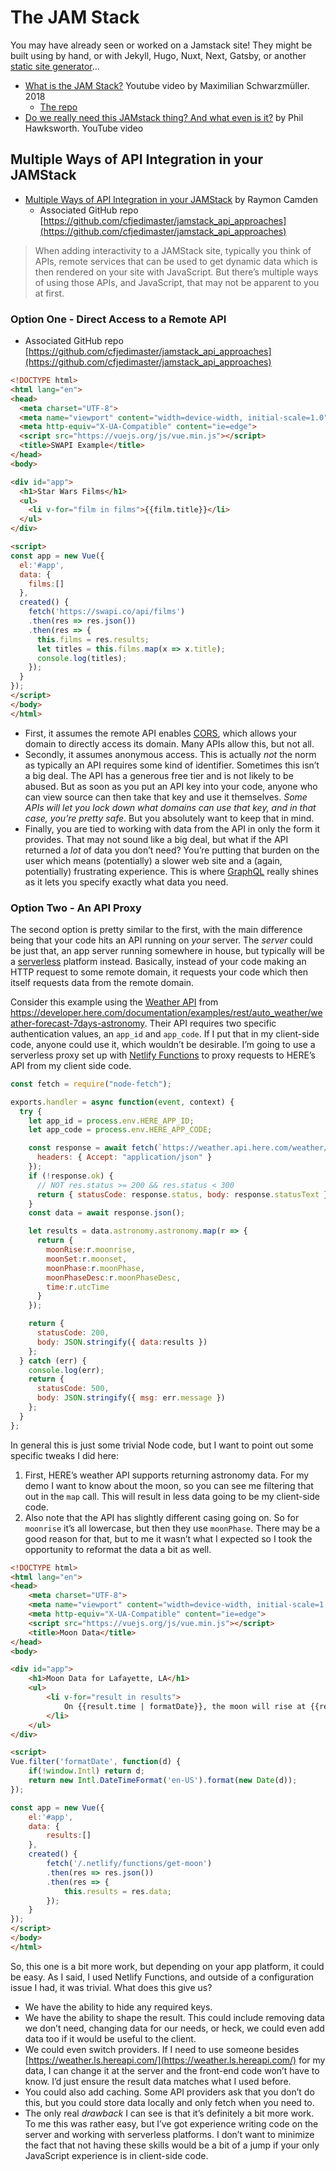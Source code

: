 # The JAM Stack

You may have already seen or worked on a Jamstack site! They might be built using by hand, or with Jekyll, Hugo, Nuxt, Next, Gatsby, or another <a href="https://www.staticgen.com">static site generator</a>...

* [What is the JAM Stack?](https://youtu.be/Y8PXMbr0Kqo) Youtube video by Maximilian Schwarzmüller. 2018
  * [The repo](https://github.com/academind/yt-jamstack-intro)
* [Do we really need this JAMstack thing? And what even is it?](https://youtu.be/YljH-aqKUFk) by Phil Hawksworth. YouTube video

## Multiple Ways of API Integration in your JAMStack

* [Multiple Ways of API Integration in your JAMStack](https://www.raymondcamden.com/2019/07/25/multiple-ways-of-api-integration-in-your-jamstack) by Raymon Camden
  * Associated GitHub repo [https://github.com/cfjedimaster/jamstack_api_approaches](https://github.com/cfjedimaster/jamstack_api_approaches)

> When adding interactivity to a JAMStack site, typically you think of APIs, remote services that can be used to get dynamic data which is then rendered on your site with JavaScript.
But there’s multiple ways of using those APIs, and JavaScript, that may not be apparent to you at first. 

### Option One - Direct Access to a Remote API

* Associated GitHub repo [https://github.com/cfjedimaster/jamstack_api_approaches](https://github.com/cfjedimaster/jamstack_api_approaches)

```html
<!DOCTYPE html>
<html lang="en">
<head>
  <meta charset="UTF-8">
  <meta name="viewport" content="width=device-width, initial-scale=1.0">
  <meta http-equiv="X-UA-Compatible" content="ie=edge">
  <script src="https://vuejs.org/js/vue.min.js"></script>
  <title>SWAPI Example</title>
</head>
<body>

<div id="app">
  <h1>Star Wars Films</h1>
  <ul>
    <li v-for="film in films">{{film.title}}</li>
  </ul>
</div>

<script>
const app = new Vue({
  el:'#app',
  data: {
    films:[]
  },
  created() {
    fetch('https://swapi.co/api/films')
    .then(res => res.json())
    .then(res => {
      this.films = res.results;
      let titles = this.films.map(x => x.title);
      console.log(titles);
    });
  }
});
</script>
</body>
</html>
```

* First, it assumes the remote API enables [CORS](cors), which allows your domain to directly access its domain. Many APIs allow this, but not all.
* Secondly, it assumes anonymous access. This is actually _not_ the norm as typically an API requires some kind of identifier. Sometimes this isn’t a big deal. The API has a generous free tier and is not likely to be abused. But as soon as you put an API key into your code, anyone who can view source can then take that key and use it themselves. *Some APIs will let you lock down what domains can use that key, and in that case, you’re pretty safe*. But you absolutely want to keep that in mind.
*   Finally, you are tied to working with data from the API in only the form it provides. That may not sound like a big deal, but what if the API returned a _lot_ of data you don’t need? You’re putting that burden on the user which means (potentially) a slower web site and a (again, potentially) frustrating experience. This is where [GraphQL](graphql) really shines as it lets you specify exactly what data you need.

### Option Two - An API Proxy

The second option is pretty similar to the first, with the main difference being that your code hits an API running on _your_ server. The *server* could be just that, an app server running somewhere in house, but typically will be a [serverless](serverless) platform instead. Basically, instead of your code making an HTTP request to some remote domain, it requests your code which then itself requests data from the remote domain.

Consider this example using the [Weather API](https://developer.here.com/documentation/weather/topics/overview.html) from https://developer.here.com/documentation/examples/rest/auto_weather/weather-forecast-7days-astronomy. Their API requires two specific authentication values, an `app_id` and `app_code`. If I put that in my client-side code, anyone could use it, which wouldn’t be desirable. I’m going to use a serverless proxy set up with [Netlify Functions](https://www.netlify.com/docs/functions/) to proxy requests to HERE’s API from my client side code.

```js
const fetch = require("node-fetch");

exports.handler = async function(event, context) {
  try {
    let app_id = process.env.HERE_APP_ID;
    let app_code = process.env.HERE_APP_CODE;

    const response = await fetch(`https://weather.api.here.com/weather/1.0/report.json?app_id=${app_id}&app_code=${app_code}&product=forecast_astronomy&name=Lafayette,LA`, {
      headers: { Accept: "application/json" }
    });
    if (!response.ok) {
      // NOT res.status >= 200 && res.status < 300
      return { statusCode: response.status, body: response.statusText };
    }
    const data = await response.json();

    let results = data.astronomy.astronomy.map(r => {
      return {
        moonRise:r.moonrise,
        moonSet:r.moonset,
        moonPhase:r.moonPhase,
        moonPhaseDesc:r.moonPhaseDesc,
        time:r.utcTime
      }
    });

    return {
      statusCode: 200,
      body: JSON.stringify({ data:results })
    };
  } catch (err) {
    console.log(err); 
    return {
      statusCode: 500,
      body: JSON.stringify({ msg: err.message }) 
    };
  }
};
```

In general this is just some trivial Node code, but I want to point out some specific tweaks I did here:

1. First, HERE’s weather API supports returning astronomy data. For my demo I want to know about the moon, so you can see me filtering that out in the `map` call. This will result in less data going to be my client-side code. 
2. Also note that the API has slightly different casing going on. So for `moonrise` it’s all lowercase, but then they use `moonPhase`. There may be a good reason for that, but to me it wasn’t what I expected so I took the opportunity to reformat the data a bit as well.

```html
<!DOCTYPE html>
<html lang="en">
<head>
	<meta charset="UTF-8">
	<meta name="viewport" content="width=device-width, initial-scale=1.0">
	<meta http-equiv="X-UA-Compatible" content="ie=edge">
	<script src="https://vuejs.org/js/vue.min.js"></script>
	<title>Moon Data</title>
</head>
<body>

<div id="app">
	<h1>Moon Data for Lafayette, LA</h1>
	<ul>
		<li v-for="result in results">
			On {{result.time | formatDate}}, the moon will rise at {{result.moonRise}} and set at {{result.moonSet}}. It is in {{result.moonPhaseDesc}}. 
		</li>
	</ul>
</div>

<script>
Vue.filter('formatDate', function(d) {
	if(!window.Intl) return d;
	return new Intl.DateTimeFormat('en-US').format(new Date(d));
}); 

const app = new Vue({
	el:'#app',
	data: {
		results:[]
	},
	created() {
		fetch('/.netlify/functions/get-moon')
		.then(res => res.json())
		.then(res => {
			this.results = res.data;
		});
	}
});
</script>
</body>
</html>
```

So, this one is a bit more work, but depending on your app platform, it could be easy. As I said, I used Netlify Functions, and outside of a configuration issue I had, it was trivial. What does this give us?

*   We have the ability to hide any required keys.
*   We have the ability to shape the result. This could include removing data we don’t need, changing data for our needs, or heck, we could even add data too if it would be useful to the client.
*   We could even switch providers. If I need to use someone besides [https://weather.ls.hereapi.com/](https://weather.ls.hereapi.com/) for my data, I can change it at the server and the front-end code won’t have to know. I’d just ensure the result data matches what I used before.
*   You could also add caching. Some API providers ask that you don’t do this, but you could store data locally and only fetch when you need to.
*   The only real *drawback* I can see is that it’s definitely a bit more work. To me this was rather easy, but I’ve got experience writing code on the server and working with serverless platforms. I don’t want to minimize the fact that not having these skills would be a bit of a jump if your only JavaScript experience is in client-side code.